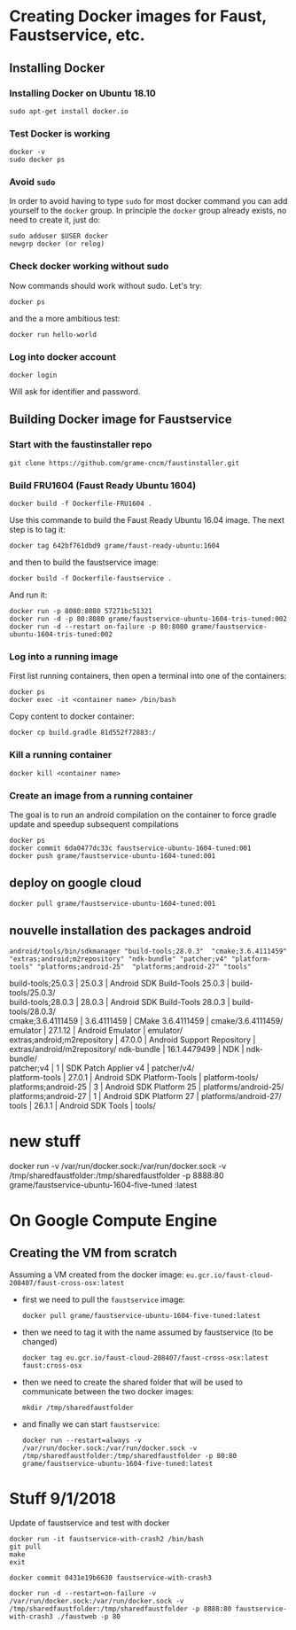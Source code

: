 # Creating Docker images for Faust, Faustservice, etc.

## Installing Docker

### Installing Docker on Ubuntu 18.10

    sudo apt-get install docker.io

### Test Docker is working    

    docker -v
    sudo docker ps

### Avoid `sudo`
In order to avoid having to type `sudo` for most docker command you can add yourself to the `docker` group. In principle the `docker` group already exists, no need to create it, just do:

    sudo adduser $USER docker
    newgrp docker (or relog)

### Check docker working without sudo
Now commands should work without sudo. Let's try:

    docker ps

and the a more ambitious test:

    docker run hello-world

### Log into docker account

    docker login

Will ask for identifier and password.

## Building Docker image for Faustservice

### Start with the faustinstaller repo

    git clone https://github.com/grame-cncm/faustinstaller.git

### Build FRU1604 (Faust Ready Ubuntu 1604)

    docker build -f Dockerfile-FRU1604 .

Use this commande to build the Faust Ready Ubuntu 16.04 image. The next step is to tag it:

    docker tag 642bf761dbd9 grame/faust-ready-ubuntu:1604

and then to build the faustservice image:

    docker build -f Dockerfile-faustservice .

And run it:

    docker run -p 8080:8080 57271bc51321
    docker run -d -p 80:8080 grame/faustservice-ubuntu-1604-tris-tuned:002
    docker run -d --restart on-failure -p 80:8080 grame/faustservice-ubuntu-1604-tris-tuned:002

### Log into a running image

First list running containers, then open a terminal into one of the containers:

    docker ps
    docker exec -it <container name> /bin/bash

Copy content to docker container:

    docker cp build.gradle 81d552f72883:/

### Kill a running container

    docker kill <container name>

### Create an image from a running container
The goal is to run an android compilation on the container to force gradle update and speedup subsequent compilations

    docker ps
    docker commit 6da0477dc33c faustservice-ubuntu-1604-tuned:001
    docker push grame/faustservice-ubuntu-1604-tuned:001

## deploy on google cloud

    docker pull grame/faustservice-ubuntu-1604-tuned:001


## nouvelle installation des packages android

    android/tools/bin/sdkmanager "build-tools;28.0.3"  "cmake;3.6.4111459" "extras;android;m2repository" "ndk-bundle" "patcher;v4" "platform-tools" "platforms;android-25"  "platforms;android-27" "tools" 

build-tools;25.0.3          | 25.0.3       | Android SDK Build-Tools 25.0.3 | build-tools/25.0.3/         
  build-tools;28.0.3          | 28.0.3       | Android SDK Build-Tools 28.0.3 | build-tools/28.0.3/         
  cmake;3.6.4111459           | 3.6.4111459  | CMake 3.6.4111459              | cmake/3.6.4111459/          
  emulator                    | 27.1.12      | Android Emulator               | emulator/                   
  extras;android;m2repository | 47.0.0       | Android Support Repository     | extras/android/m2repository/
  ndk-bundle                  | 16.1.4479499 | NDK                            | ndk-bundle/                 
  patcher;v4                  | 1            | SDK Patch Applier v4           | patcher/v4/                 
  platform-tools              | 27.0.1       | Android SDK Platform-Tools     | platform-tools/             
  platforms;android-25        | 3            | Android SDK Platform 25        | platforms/android-25/       
  platforms;android-27        | 1            | Android SDK Platform 27        | platforms/android-27/       
  tools                       | 26.1.1       | Android SDK Tools              | tools/                      


# new stuff

docker run -v /var/run/docker.sock:/var/run/docker.sock -v /tmp/sharedfaustfolder:/tmp/sharedfaustfolder -p 8888:80 grame/faustservice-ubuntu-1604-five-tuned :latest


# On Google Compute Engine

## Creating the VM from scratch

Assuming a VM created from the docker image:  `eu.gcr.io/faust-cloud-208407/faust-cross-osx:latest`

- first we need to pull the `faustservice` image:
    ```
    docker pull grame/faustservice-ubuntu-1604-five-tuned:latest
    ```

- then we need to tag it with the name assumed by faustservice (to be changed)
    ```
    docker tag eu.gcr.io/faust-cloud-208407/faust-cross-osx:latest faust:cross-osx
    ```

- then we need to create the shared folder that will be used to communicate between the two docker images:
    ```
    mkdir /tmp/sharedfaustfolder
    ```

- and finally we can start `faustservice`:
    ```
    docker run --restart=always -v /var/run/docker.sock:/var/run/docker.sock -v /tmp/sharedfaustfolder:/tmp/sharedfaustfolder -p 80:80 grame/faustservice-ubuntu-1604-five-tuned:latest
    ```

# Stuff 9/1/2018

Update of faustservice and test with docker

    docker run -it faustservice-with-crash2 /bin/bash
    git pull
    make
    exit

    docker commit 0431e19b6630 faustservice-with-crash3

    docker run -d --restart=on-failure -v /var/run/docker.sock:/var/run/docker.sock -v /tmp/sharedfaustfolder:/tmp/sharedfaustfolder -p 8888:80 faustservice-with-crash3 ./faustweb -p 80
